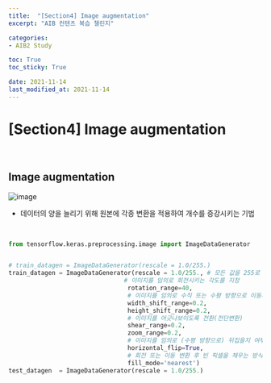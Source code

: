 ```yaml
---
title:  "[Section4] Image augmentation"
excerpt: "AIB 컨텐츠 복습 챌린지"

categories:
- AIB2 Study

toc: True
toc_sticky: True

date: 2021-11-14
last_modified_at: 2021-11-14
---
```

# [Section4] Image augmentation

<br>

## Image augmentation

![image](https://user-images.githubusercontent.com/76996686/141668461-771f067c-03d9-4d4d-b469-737b3b3940f3.png)


-  데이터의 양을 늘리기 위해 원본에 각종 변환을 적용하여 개수를 증강시키는 기법

<br>

```python
from tensorflow.keras.preprocessing.image import ImageDataGenerator


# train_datagen = ImageDataGenerator(rescale = 1.0/255.)
train_datagen = ImageDataGenerator(rescale = 1.0/255., # 모든 값을 255로 나눔
                                # 이미지를 임의로 회전시키는 각도를 지정
                                 rotation_range=40, 
                                 # 이미지를 임의로 수직 또는 수평 방향으로 이동시키는 범위를 지정
                                 width_shift_range=0.2,  
                                 height_shift_range=0.2,
                                 # 이미지를 어긋나보이도록 전환(전단변환)
                                 shear_range=0.2,
                                 zoom_range=0.2,
                                 # 이미지를 임의로 (수평 방향으로) 뒤집을지 여부를 결정
                                 horizontal_flip=True,
                                 # 회전 또는 이동 변환 후 빈 픽셀을 채우는 방식을 지정 {‘constant’, ‘nearest’, ‘reflect’, ‘wrap’} 
                                 fill_mode='nearest')
test_datagen  = ImageDataGenerator(rescale = 1.0/255.)
```